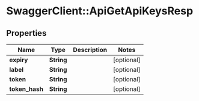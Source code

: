 # SwaggerClient::ApiGetApiKeysResp

## Properties
Name | Type | Description | Notes
------------ | ------------- | ------------- | -------------
**expiry** | **String** |  | [optional] 
**label** | **String** |  | [optional] 
**token** | **String** |  | [optional] 
**token_hash** | **String** |  | [optional] 

